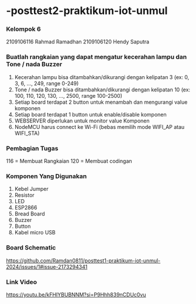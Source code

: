 # -posttest2-praktikum-iot-unmul

### Kelompok 6
2109106116 Rahmad Ramadhan
2109106120 Hendy Saputra

### Buatlah rangkaian yang dapat mengatur kecerahan lampu dan Tone / nada Buzzer 
1. Kecerahan lampu bisa ditambahkan/dikurangi dengan kelipatan 3 (ex: 0, 3, 6, ..., 249, range 0-249)
2. Tone / nada Buzzer bisa ditambahkan/dikurangi dengan kelipatan 10 (ex: 100, 110, 120, 130, ..., 2500, range 100-2500)
3. Setiap board terdapat 2 button untuk menambah dan mengurangi value komponen
4. Setiap board terdapat 1 button untuk enable/disable komponen
5. WEBSERVER diperlukan untuk monitor value Komponen
6. NodeMCU harus connect ke Wi-Fi (bebas memilih mode WIFI_AP atau WIFI_STA)

### Pembagian Tugas
116 = Membuat Rangkaian 
120 = Membuat codingan

### Komponen Yang Digunakan
1. Kebel Jumper
2. Resistor
3. LED
4. ESP2866
5. Bread Board
6. Buzzer
7. Button 
8. Kabel micro USB

### Board Schematic
https://github.com/Ramdan0811/posttest1-praktikum-iot-unmul-2024/issues/1#issue-2173294341

### Link Video
https://youtu.be/kFHIYBUBNNM?si=P9Hhh839nCDUc0vu 
